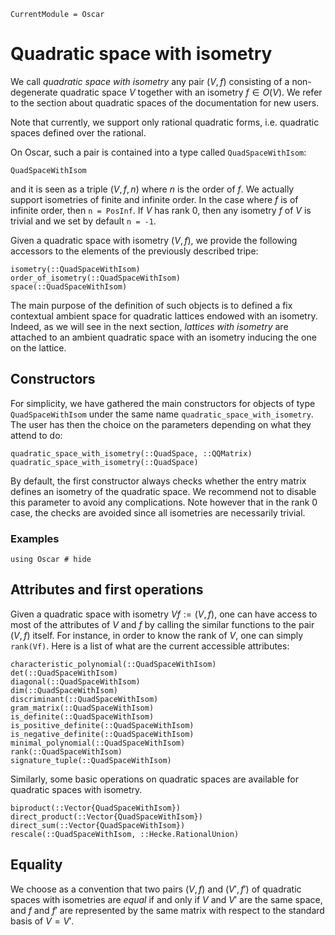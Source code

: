 ```@meta
CurrentModule = Oscar
```

# Quadratic space with isometry

We call *quadratic space with isometry* any pair $(V, f)$ consisting of a
non-degenerate quadratic space $V$ together with an isometry $f\in O(V)$.
We refer to the section about quadratic spaces of the documentation for
new users.

Note that currently, we support only rational quadratic forms, i.e.
quadratic spaces defined over the rational.

On Oscar, such a pair is contained into a type called `QuadSpaceWithIsom`:

```@docs
QuadSpaceWithIsom
```

and it is seen as a triple $(V, f, n)$ where $n$ is the order of $f$. We
actually support isometries of finite and infinite order. In the case where
$f$ is of infinite order, then `n = PosInf`. If $V$ has rank 0, then any
isometry $f$ of $V$ is trivial and we set by default `n = -1`.

Given a quadratic space with isometry $(V, f)$, we provide the following
accessors to the elements of the previously described tripe:

```@docs
isometry(::QuadSpaceWithIsom)
order_of_isometry(::QuadSpaceWithIsom)
space(::QuadSpaceWithIsom)
```

The main purpose of the definition of such objects is to defined a fix
contextual ambient space for quadratic lattices endowed with an isometry.
Indeed, as we will see in the next section, *lattices with isometry* are
attached to an ambient quadratic space with an isometry inducing the one on the
lattice.

## Constructors

For simplicity, we have gathered the main constructors for objects of type
`QuadSpaceWithIsom` under the same name `quadratic_space_with_isometry`. The
user has then the choice on the parameters depending on what they attend to do:

```@docs
quadratic_space_with_isometry(::QuadSpace, ::QQMatrix)
quadratic_space_with_isometry(::QuadSpace)
```

By default, the first constructor always checks whether the entry matrix defines
an isometry of the quadratic space. We recommend not to disable this parameter
to avoid any complications. Note however that in the rank 0 case, the checks are
avoided since all isometries are necessarily trivial.

### Examples

```@repl2
using Oscar # hide
```

## Attributes and first operations

Given a quadratic space with isometry $Vf := (V, f)$, one can have access to
most of the attributes of $V$ and $f$ by calling the similar functions to the
pair $(V, f)$ itself. For instance, in order to know the rank of $V$, one can
simply `rank(Vf)`. Here is a list of what are the current accessible attributes:

```@docs
characteristic_polynomial(::QuadSpaceWithIsom)
det(::QuadSpaceWithIsom)
diagonal(::QuadSpaceWithIsom)
dim(::QuadSpaceWithIsom)
discriminant(::QuadSpaceWithIsom)
gram_matrix(::QuadSpaceWithIsom)
is_definite(::QuadSpaceWithIsom)
is_positive_definite(::QuadSpaceWithIsom)
is_negative_definite(::QuadSpaceWithIsom)
minimal_polynomial(::QuadSpaceWithIsom)
rank(::QuadSpaceWithIsom)
signature_tuple(::QuadSpaceWithIsom)
```

Similarly, some basic operations on quadratic spaces are available for quadratic
spaces with isometry.

```@docs
biproduct(::Vector{QuadSpaceWithIsom})
direct_product(::Vector{QuadSpaceWithIsom})
direct_sum(::Vector{QuadSpaceWithIsom})
rescale(::QuadSpaceWithIsom, ::Hecke.RationalUnion)
```

## Equality

We choose as a convention that two pairs $(V, f)$ and $(V', f')$ of quadratic
spaces with isometries are *equal* if and only if $V$ and $V'$ are the same
space, and $f$ and $f'$ are represented by the same matrix with respect to the
standard basis of $V = V'$.
